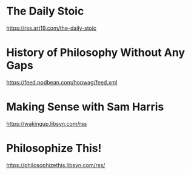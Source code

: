 # The Daily Stoic
https://rss.art19.com/the-daily-stoic
# History of Philosophy Without Any Gaps
https://feed.podbean.com/hopwag/feed.xml
# Making Sense with Sam Harris
https://wakingup.libsyn.com/rss
# Philosophize This!
https://philosophizethis.libsyn.com/rss/
